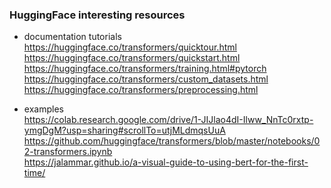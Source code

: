 ### HuggingFace interesting resources
* documentation tutorials \
  https://huggingface.co/transformers/quicktour.html \
  https://huggingface.co/transformers/quickstart.html \
  https://huggingface.co/transformers/training.html#pytorch \
  https://huggingface.co/transformers/custom_datasets.html \
  https://huggingface.co/transformers/preprocessing.html
  
  
* examples \
  https://colab.research.google.com/drive/1-JIJlao4dI-Ilww_NnTc0rxtp-ymgDgM?usp=sharing#scrollTo=utjMLdmqsUuA \
  https://github.com/huggingface/transformers/blob/master/notebooks/02-transformers.ipynb \
  https://jalammar.github.io/a-visual-guide-to-using-bert-for-the-first-time/
  
